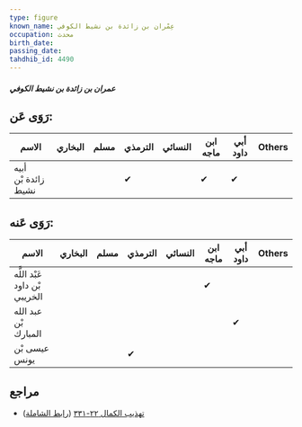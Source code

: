 ```yaml
---
type: figure
known_name: عِمْران بن زائدة بن نشيط الكوفي
occupation: محدث
birth_date:
passing_date:
tahdhib_id: 4490
---
```

##### عمران بن زائدة بن نشيط الكوفي

## رَوَى عَن:
| الاسم               | البخاري | مسلم | الترمذي | النسائي | ابن ماجه | أبي داود | Others |
| ------------------- | ------- | ---- | ------- | ------- | -------- | -------- | ------ |
| أبيه زائدة بْن نشيط |         |      | ✔       |         | ✔        | ✔        |        |
## رَوَى عَنه:
| الاسم                         | البخاري | مسلم | الترمذي | النسائي | ابن ماجه | أبي داود | Others |
| ----------------------------- | ------- | ---- | ------- | ------- | -------- | -------- | ------ |
| عَبْد اللَّه بْن داود الخريبي |         |      |         |         | ✔        |          |        |
| عبد الله بْن المبارك          |         |      |         |         |          | ✔        |        |
| عيسى بْن يونس                 |         |      | ✔       |         |          |          |        |
## مراجع
- [تهذيب الكمال ٢٢-٣٣١](obsidian://open?vault=Tahdhib-al-Kamal&file=Figures/٤٤٩٠-عمران%20بن%20زائدة%20بن%20نشيط%20الكوفي) ([رابط الشاملة](https://shamela.ws/book/3722/11584))